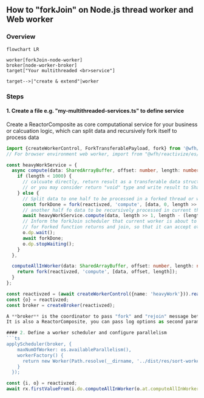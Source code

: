 ## How to "forkJoin" on Node.js thread worker and Web worker

### Overview
```mermaid
flowchart LR

worker[forkJoin-node-worker]
broker[node-worker-broker]
target["Your multithreaded <br>service"]

target-->|"create & extend"|worker

```

### Steps

#### 1. Create a file e.g. "my-multithreaded-services.ts" to define service

Create a ReactorComposite as core computational service for your business or calcuation logic,
which can split data and recursively fork itself to process data

```ts
import {createWorkerControl, ForkTransferablePayload, fork} from '@wfh/reactivize/dist/fork-join/for-node';
// For browser environment web worker, import from "@wfh/reactivize/es/fork-join/for-web" instead

const heavyWorkService = {
  async compute(data: SharedArrayBuffer, offset: number, length: number) {
    if (length < 1000) {
      // calcuate directly, return result as a transferable data structure `ForkTransferablePayload`
      // or you may consider return "void" type and write result to SharedArrayBuffer "data" instead (by Atomics operations optionally)
    } else {
      // Split data to one half to be processed in a forked thread or web worker
      const forkDone = fork(reactivzed, 'compute', [data, 0, length >> 1]);
      // another half fo data to be recursively processed in current thread
      await heavyWorkService.compute(data, length >> 1, length - (length >> 1));
      // Inform the forkJoin scheduler that current worker is about to waiting
      // for Forked function returns and join, so that it can accept other task at same time.
      o.dp.wait();
      await forkDone;
      o.dp.stopWaiting();
    }
  },

  computeAllInWorker(data: SharedArrayBuffer, offset: number, length: number) {
    return fork(reactivzed, 'compute', [data, offset, length]);
  }
};

const reactivzed = (await createWorkerControl({name: 'heavyWork'})).reativizeRecursiveFuncs(heavyWorkService);
const {o} = reactivzed;
const broker = createBroker(reactivzed);

A **broker** is the coordinator to pass "fork" and "rejoin" message between main thread and thread workers.
It is also a ReactorComposite, you can pass log options as second parameters to `createBroker` and observe actions of it.

#### 2. Define a worker scheduler and configure parallelism
```ts
applyScheduler(broker, {
    maxNumOfWorker: os.availableParallelism(),
    workerFactory() {
      return new Worker(Path.resolve(__dirname, '../dist/res/sort-worker.js'));
    }
  });
```

```ts
const {i, o} = reactivzed;
await rx.firstValueFrom(i.do.computeAllInWorker(o.at.computeAllInWorkerResolved, data, 0, 50000));
```

